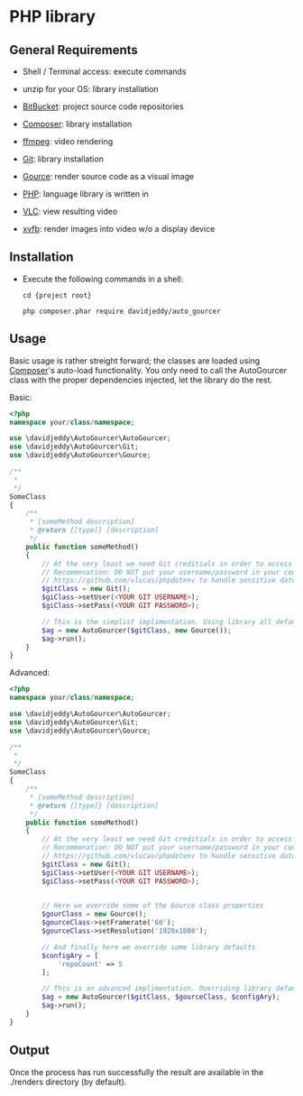 # PHP library 

## General Requirements

 - Shell / Terminal access: execute commands
 - unzip for your OS: library installation

 - [BitBucket](https://bitbucket.org): project source code repositories
 - [Composer](https://getcomposer.org/): library installation
 - [ffmpeg](https://www.ffmpeg.org/): video rendering
 - [Git](https://git-scm.com/): library installation
 - [Gource](http://gource.io/): render source code as a visual image
 - [PHP](http://php.net/): language library is written in
 - [VLC](https://www.videolan.org/vlc/index.html): view resulting video
 - [xvfb](wikipedia): render images into video w/o a display device
 
## Installation

 - Execute the following commands in a shell:
  
    `cd {project root}`

    `php composer.phar require davidjeddy/auto_gourcer`

## Usage

Basic usage is rather streight forward; the classes are loaded using [Composer](https://getcomposer.org/)'s auto-load
functionality. You only need to call the AutoGourcer class with the proper dependencies injected, let the library do
the rest.

Basic:
```PHP
<?php
namespace your/class/namespace;

use \davidjeddy\AutoGourcer\AutoGourcer;
use \davidjeddy\AutoGourcer\Git;
use \davidjeddy\AutoGourcer\Gource;

/**
 * 
 */
SomeClass
{
    /**
     * [someMethod description]
     * @return {[type]} [description]
     */
    public function someMethod()
    {
        // At the very least we need Git creditials in order to access BitBucket repositories.
        // Recommenation: DO NOT put your username/password in your code! Use a dotenv library similar to 
        // https://github.com/vlucas/phpdotenv to handle sensitive datum.
        $gitClass = new Git();
        $giClass->setUser(<YOUR GIT USERNAME>);
        $giClass->setPass(<YOUR GIT PASSWORD>);

        // This is the simplist implimentation. Using library all defaults.
        $ag = new AutoGourcer($gitClass, new Gource());
        $ag->run();
    }
}

```

Advanced:
```PHP
<?php
namespace your/class/namespace;

use \davidjeddy\AutoGourcer\AutoGourcer;
use \davidjeddy\AutoGourcer\Git;
use \davidjeddy\AutoGourcer\Gource;

/**
 * 
 */
SomeClass
{
    /**
     * [someMethod description]
     * @return {[type]} [description]
     */
    public function someMethod()
    {
        // At the very least we need Git creditials in order to access BitBucket repositories.
        // Recommenation: DO NOT put your username/password in your code! Use a dotenv library similar to 
        // https://github.com/vlucas/phpdotenv to handle sensitive datum.
        $gitClass = new Git();
        $giClass->setUser(<YOUR GIT USERNAME>);
        $giClass->setPass(<YOUR GIT PASSWORD>);

        
        // Here we override some of the Gource class properties 
        $gourClass = new Gource();
        $gourceClass->setFramerate('60');
        $gourceClass->setResolution('1920x1080');

        // And finally here we override some library defaults
        $configAry = [
            'repoCount' => 5
        ];

        // This is an advanced implimentation. Overriding library defaults.
        $ag = new AutoGourcer($gitClass, $gourceClass, $configAry);
        $ag->run();
    }
}
```
## Output

Once the process has run successfully the result are available in the ./renders directory (by default).
